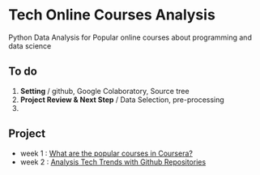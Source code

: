 # Tech Online Courses Analysis
Python Data Analysis for Popular online courses about programming and data science

## To do
1. **Setting** / github, Google Colaboratory, Source tree
2. **Project Review & Next Step** / Data Selection, pre-processing
3.


## Project
- week 1 : [What are the popular courses in Coursera?](https://github.com/seungwon0601/fastcampus_lop/blob/master/week1_coursera.ipynb)
- week 2 : [Analysis Tech Trends with Github Repositories](https://github.com/seungwon0601/Tech_Online_Courses_Analysis/blob/master/Analysis_Tech_Trends_with_Github.ipynb)
